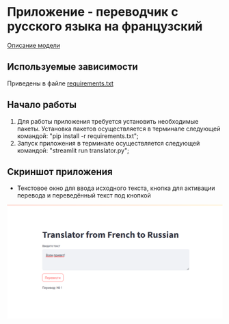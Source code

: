 # Приложение - переводчик с русского языка на французский

 [Описание модели](https://huggingface.co/Helsinki-NLP/opus-mt-ru-fr)

 
## Используемые зависимости

Приведены в файле [requirements.txt](https://github.com/KateProxa/Practice/blob/main/Part2/Dmitry/requirements.txt)
## Начало работы
1. Для работы приложения требуется установить необходимые пакеты. Установка пакетов осуществляется в терминале следующей командой: "pip install -r requirements.txt";
2. Запуск приложения в терминале осуществляется следующей командой: "streamlit run translator.py";
## Скриншот приложения

- Текстовое окно для ввода исходного текста, кнопка для активации перевода и переведённый текст под кнопкой

![Стартовое окно](https://github.com/KateProxa/Practice/blob/main/Part2/Dmitry/Screenshot.png)


